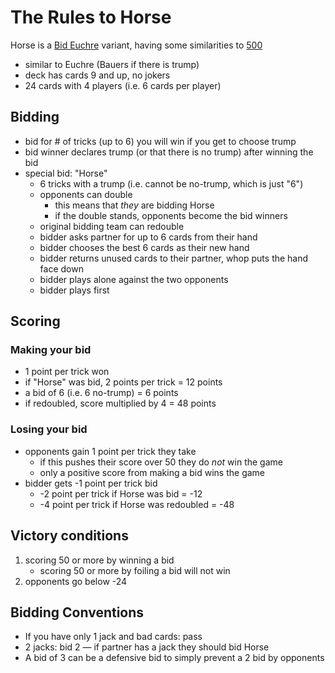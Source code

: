 # The Rules to Horse

Horse is a [Bid Euchre](https://en.wikipedia.org/wiki/Bid_Euchre) variant, having some similarities to [500](https://en.wikipedia.org/wiki/500_(card_game))

* similar to Euchre (Bauers if there is trump)
* deck has cards 9 and up, no jokers
* 24 cards with 4 players (i.e. 6 cards per player)

## Bidding
* bid for # of tricks (up to 6) you will win if you get to choose trump
* bid winner declares trump (or that there is no trump) after winning the bid
* special bid: "Horse"
	* 6 tricks with a trump (i.e. cannot be no-trump, which is just "6")
	* opponents can double
		* this means that *they* are bidding Horse
		* if the double stands, opponents become the bid winners
	* original bidding team can redouble
	* bidder asks partner for up to 6 cards from their hand
	* bidder chooses the best 6 cards as their new hand
	* bidder returns unused cards to their partner, whop puts the hand face down
	* bidder plays alone against the two opponents
	* bidder plays first

## Scoring
### Making your bid
* 1 point per trick won
* if "Horse" was bid, 2 points per trick = 12 points
* a bid of 6 (i.e. 6 no-trump) = 6 points
* if redoubled, score multiplied by 4 = 48 points

### Losing your bid
* opponents gain 1 point per trick they take
	* if this pushes their score over 50 they do _not_ win the game
	* only a positive score from making a bid wins the game
* bidder gets -1 point per trick bid
	* -2 point per trick if Horse was bid = -12
	* -4 point per trick if Horse was redoubled = -48

## Victory conditions
1. scoring 50 or more by winning a bid
	* scoring 50 or more by foiling a bid will not win
1. opponents go below -24

## Bidding Conventions
* If you have only 1 jack and bad cards: pass
* 2 jacks: bid 2 — if partner has a jack they should bid Horse
* A bid of 3 can be a defensive bid to simply prevent a 2 bid by opponents
